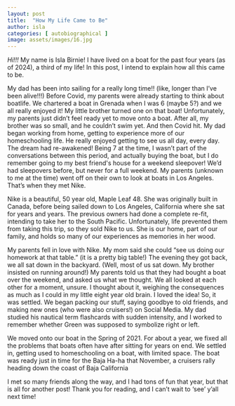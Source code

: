 ```yaml
---
layout: post
title:  "How My Life Came to Be"
author: isla
categories: [ autobiographical ]
image: assets/images/16.jpg
---
```


<em>Hi!!!</em> My name is Isla Birnie! I have lived on a boat for the past four years (as of 2024), a third of my life! In this post, I intend to explain how all this came to be.

My dad has been into sailing for a really long time!! (like, longer than I’ve been alive!!!) Before Covid, my parents were already starting to think about boatlife. We chartered a boat in Grenada when I was 6 (maybe 5?) and we all really enjoyed it! My little brother turned one on that boat! Unfortunately, my parents just didn’t feel ready yet to move onto a boat. After all, my brother was so small, and he couldn’t swim yet. And then Covid hit. My dad began working from home, getting to experience more of our homeschooling life. He really enjoyed getting to see us all day, every day. The dream had re-awakened! Being 7 at the time, I wasn’t part of the conversations between this period, and actually buying the boat, but I do remember going to my best friend's house for a weekend sleepover! We’d had sleepovers before, but never for a full weekend. My parents (unknown to me at the time) went off on their own to look at boats in Los Angeles. That’s when they met Nike.

Nike is a beautiful, 50 year old, Maple Leaf 48. She was originally built in Canada, before being sailed down to Los Angeles, California where she sat for years and years. The previous owners had done a complete re-fit, intending to take her to the South Pacific. Unfortunately, life prevented them from taking this trip, so they sold Nike to us. She is our home, part of our family, and holds so many of our experiences as memories in her wood.

My parents fell in love with Nike. My mom said she could “see us doing our homework at that table.” (it is a pretty big table!) The evening they got back, we all sat down in the backyard. (Well, most of us sat down. My brother insisted on running around!) My parents told us that they had bought a boat over the weekend, and asked us what we thought. We all looked at each other for a moment, unsure. I thought about it, weighing the consequences as much as I could in my little eight year old brain. I loved the idea! So, it was settled. We began packing our stuff, saying goodbye to old friends, and making new ones (who were also cruisers!) on Social Media. My dad studied his nautical term flashcards with sudden intensity, and I worked to remember whether Green was supposed to symbolize right or left.

We moved onto our boat in the Spring of 2021. For about a year, we fixed all the problems that boats often have after sitting for years on end. We settled in, getting used to homeschooling on a boat, with limited space. The boat was ready just in time for the Baja Ha-ha that November, a cruisers rally heading down the coast of Baja California

I met so many friends along the way, and I had tons of fun that year, but that is all for another post! Thank you for reading, and I can’t wait to ‘see’ y’all next time!
